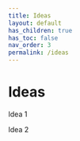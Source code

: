 ```yaml
---
title: Ideas
layout: default
has_children: true
has_toc: false
nav_order: 3
permalink: /ideas
---
```


# Ideas

Idea 1

Idea 2